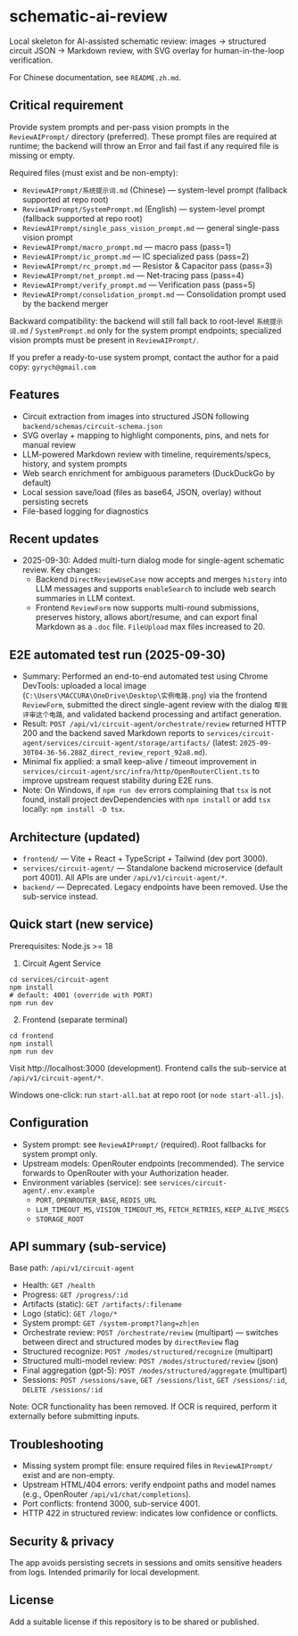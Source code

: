 # schematic-ai-review

Local skeleton for AI-assisted schematic review: images → structured circuit JSON → Markdown review, with SVG overlay for human-in-the-loop verification.

For Chinese documentation, see `README.zh.md`.

## Critical requirement

Provide system prompts and per-pass vision prompts in the `ReviewAIPrompt/` directory (preferred). These prompt files are required at runtime; the backend will throw an Error and fail fast if any required file is missing or empty.

Required files (must exist and be non-empty):

- `ReviewAIPrompt/系统提示词.md` (Chinese) — system-level prompt (fallback supported at repo root)
- `ReviewAIPrompt/SystemPrompt.md` (English) — system-level prompt (fallback supported at repo root)
- `ReviewAIPrompt/single_pass_vision_prompt.md` — general single-pass vision prompt
- `ReviewAIPrompt/macro_prompt.md` — macro pass (pass=1)
- `ReviewAIPrompt/ic_prompt.md` — IC specialized pass (pass=2)
- `ReviewAIPrompt/rc_prompt.md` — Resistor & Capacitor pass (pass=3)
- `ReviewAIPrompt/net_prompt.md` — Net-tracing pass (pass=4)
- `ReviewAIPrompt/verify_prompt.md` — Verification pass (pass=5)
- `ReviewAIPrompt/consolidation_prompt.md` — Consolidation prompt used by the backend merger

Backward compatibility: the backend will still fall back to root-level `系统提示词.md` / `SystemPrompt.md` only for the system prompt endpoints; specialized vision prompts must be present in `ReviewAIPrompt/`.

If you prefer a ready-to-use system prompt, contact the author for a paid copy: `gyrych@gmail.com`

## Features

- Circuit extraction from images into structured JSON following `backend/schemas/circuit-schema.json`
- SVG overlay + mapping to highlight components, pins, and nets for manual review
- LLM-powered Markdown review with timeline, requirements/specs, history, and system prompts
- Web search enrichment for ambiguous parameters (DuckDuckGo by default)
- Local session save/load (files as base64, JSON, overlay) without persisting secrets
- File-based logging for diagnostics

## Recent updates

- 2025-09-30: Added multi-turn dialog mode for single-agent schematic review. Key changes:
  - Backend `DirectReviewUseCase` now accepts and merges `history` into LLM messages and supports `enableSearch` to include web search summaries in LLM context.
  - Frontend `ReviewForm` now supports multi-round submissions, preserves history, allows abort/resume, and can export final Markdown as a `.doc` file. `FileUpload` max files increased to 20.

## E2E automated test run (2025-09-30)

- Summary: Performed an end-to-end automated test using Chrome DevTools: uploaded a local image (`C:\Users\MACCURA\OneDrive\Desktop\实例电路.png`) via the frontend `ReviewForm`, submitted the direct single-agent review with the dialog `帮我评审这个电路`, and validated backend processing and artifact generation.
- Result: `POST /api/v1/circuit-agent/orchestrate/review` returned HTTP 200 and the backend saved Markdown reports to `services/circuit-agent/services/circuit-agent/storage/artifacts/` (latest: `2025-09-30T04-36-56.288Z_direct_review_report_92a8.md`).
- Minimal fix applied: a small keep-alive / timeout improvement in `services/circuit-agent/src/infra/http/OpenRouterClient.ts` to improve upstream request stability during E2E runs.
- Note: On Windows, if `npm run dev` errors complaining that `tsx` is not found, install project devDependencies with `npm install` or add `tsx` locally: `npm install -D tsx`.

## Architecture (updated)

- `frontend/` — Vite + React + TypeScript + Tailwind (dev port 3000).
- `services/circuit-agent/` — Standalone backend microservice (default port 4001). All APIs are under `/api/v1/circuit-agent/*`.
- `backend/` — Deprecated. Legacy endpoints have been removed. Use the sub-service instead.

## Quick start (new service)

Prerequisites: Node.js >= 18

1. Circuit Agent Service

```
cd services/circuit-agent
npm install
# default: 4001 (override with PORT)
npm run dev
```

2. Frontend (separate terminal)

```
cd frontend
npm install
npm run dev
```

Visit http://localhost:3000 (development). Frontend calls the sub-service at `/api/v1/circuit-agent/*`.

Windows one-click: run `start-all.bat` at repo root (or `node start-all.js`).

## Configuration

- System prompt: see `ReviewAIPrompt/` (required). Root fallbacks for system prompt only.
- Upstream models: OpenRouter endpoints (recommended). The service forwards to OpenRouter with your Authorization header.
- Environment variables (service): see `services/circuit-agent/.env.example`
  - `PORT`, `OPENROUTER_BASE`, `REDIS_URL`
  - `LLM_TIMEOUT_MS`, `VISION_TIMEOUT_MS`, `FETCH_RETRIES`, `KEEP_ALIVE_MSECS`
  - `STORAGE_ROOT`

## API summary (sub-service)

Base path: `/api/v1/circuit-agent`

- Health: `GET /health`
- Progress: `GET /progress/:id`
- Artifacts (static): `GET /artifacts/:filename`
- Logo (static): `GET /logo/*`
- System prompt: `GET /system-prompt?lang=zh|en`
- Orchestrate review: `POST /orchestrate/review` (multipart) — switches between direct and structured modes by `directReview` flag
- Structured recognize: `POST /modes/structured/recognize` (multipart)
- Structured multi-model review: `POST /modes/structured/review` (json)
- Final aggregation (gpt-5): `POST /modes/structured/aggregate` (multipart)
- Sessions: `POST /sessions/save`, `GET /sessions/list`, `GET /sessions/:id`, `DELETE /sessions/:id`

Note: OCR functionality has been removed. If OCR is required, perform it externally before submitting inputs.

## Troubleshooting

- Missing system prompt file: ensure required files in `ReviewAIPrompt/` exist and are non-empty.
- Upstream HTML/404 errors: verify endpoint paths and model names (e.g., OpenRouter `/api/v1/chat/completions`).
- Port conflicts: frontend 3000, sub-service 4001.
- HTTP 422 in structured review: indicates low confidence or conflicts.

## Security & privacy

The app avoids persisting secrets in sessions and omits sensitive headers from logs. Intended primarily for local development.

## License

Add a suitable license if this repository is to be shared or published.
